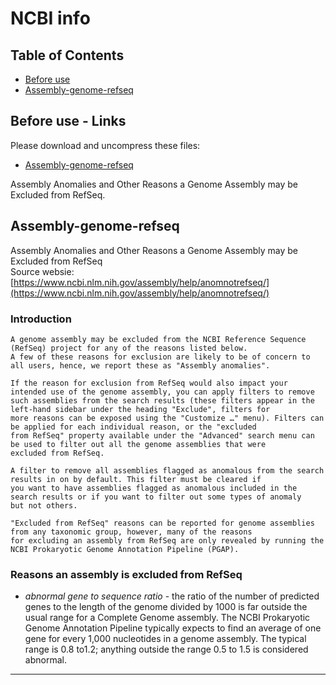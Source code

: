 # NCBI info

## Table of Contents
<!-- START doctoc generated TOC please keep comment here to allow auto update -->
<!-- DON'T EDIT THIS SECTION, INSTEAD RE-RUN doctoc TO UPDATE -->
- [Before use](#before-use)
- [Assembly-genome-refseq](#Assembly-genome-refseq)

<!-- END doctoc generated TOC please keep comment here to allow auto update -->

## Before use - Links
Please download and uncompress these files:
- [Assembly-genome-refseq](https://www.ncbi.nlm.nih.gov/assembly/help/anomnotrefseq/)<br>
<p align="left">Assembly Anomalies and Other Reasons a Genome Assembly may be Excluded from RefSeq.</p>

## Assembly-genome-refseq
Assembly Anomalies and Other Reasons a Genome Assembly may be Excluded from RefSeq<br>
Source websie: [https://www.ncbi.nlm.nih.gov/assembly/help/anomnotrefseq/](https://www.ncbi.nlm.nih.gov/assembly/help/anomnotrefseq/)<br>
### Introduction
```
A genome assembly may be excluded from the NCBI Reference Sequence (RefSeq) project for any of the reasons listed below. 
A few of these reasons for exclusion are likely to be of concern to all users, hence, we report these as "Assembly anomalies".

If the reason for exclusion from RefSeq would also impact your intended use of the genome assembly, you can apply filters to remove 
such assemblies from the search results (these filters appear in the left-hand sidebar under the heading "Exclude", filters for 
more reasons can be exposed using the "Customize …" menu). Filters can be applied for each individual reason, or the "excluded 
from RefSeq" property available under the "Advanced" search menu can be used to filter out all the genome assemblies that were 
excluded from RefSeq.

A filter to remove all assemblies flagged as anomalous from the search results in on by default. This filter must be cleared if 
you want to have assemblies flagged as anomalous included in the search results or if you want to filter out some types of anomaly 
but not others.

"Excluded from RefSeq" reasons can be reported for genome assemblies from any taxonomic group, however, many of the reasons 
for excluding an assembly from RefSeq are only revealed by running the NCBI Prokaryotic Genome Annotation Pipeline (PGAP).
```
### Reasons an assembly is excluded from RefSeq
- *abnormal gene to sequence ratio* - the ratio of the number of predicted genes to the length of the genome divided by 1000 is far outside the usual range for a Complete Genome assembly. The NCBI Prokaryotic Genome Annotation Pipeline typically expects to find an average of one gene for every 1,000 nucleotides in a genome assembly. The typical range is 0.8 to1.2; anything outside the range 0.5 to 1.5 is considered abnormal.
***
